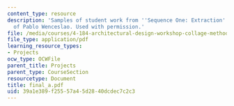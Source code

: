 ```yaml
---
content_type: resource
description: 'Samples of student work from ''Sequence One: Extraction''. Courtesy
  of Pablo Wenceslao. Used with permission.'
file: /media/courses/4-184-architectural-design-workshop-collage-method-and-form-spring-2004/39a1e389f25557a45d2840dcdec7c2c3_final_a.pdf
file_type: application/pdf
learning_resource_types:
- Projects
ocw_type: OCWFile
parent_title: Projects
parent_type: CourseSection
resourcetype: Document
title: final_a.pdf
uid: 39a1e389-f255-57a4-5d28-40dcdec7c2c3
---
```

